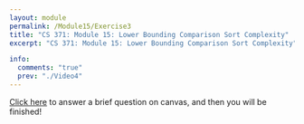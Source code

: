 ```yaml
---
layout: module
permalink: /Module15/Exercise3
title: "CS 371: Module 15: Lower Bounding Comparison Sort Complexity"
excerpt: "CS 371: Module 15: Lower Bounding Comparison Sort Complexity"

info:
  comments: "true"
  prev: "./Video4"
---
```


<p>
<a href = "https://ursinus.instructure.com/courses/12283/assignments/115547">Click here</a> to answer a brief question on canvas, and then you will be finished!
</p>
